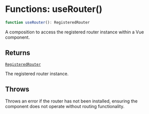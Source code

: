 # Functions: useRouter()

```ts
function useRouter(): RegisteredRouter
```

A composition to access the registered router instance within a Vue component.

## Returns

[`RegisteredRouter`](../types/RegisteredRouter.md)

The registered router instance.

## Throws

Throws an error if the router has not been installed,
        ensuring the component does not operate without routing functionality.
